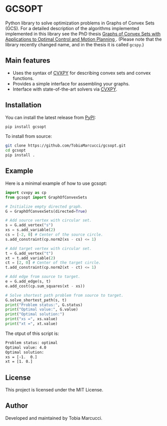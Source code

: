 # GCSOPT

Python library to solve optimization problems in Graphs of Convex Sets (GCS).
For a detailed description of the algorithms implemented implemented in this library see the PhD thesis [Graphs of Convex Sets with Applications to Optimal Control and Motion Planning
](https://dspace.mit.edu/handle/1721.1/156598?show=full).
(Please note that the library recently changed name, and in the thesis it is called `gcspy`.)

## Main features

- Uses the syntax of [CVXPY](https://www.cvxpy.org) for describing convex sets and convex functions.
- Provides a simple interface for assembling your graphs.
- Interface with state-of-the-art solvers via [CVXPY](https://www.cvxpy.org/).

## Installation

You can install the latest release from [PyPI](https://pypi.org/project/gcsopt/):
```bash
pip install gcsopt
```

To install from source:
```bash
git clone https://github.com/TobiaMarcucci/gcsopt.git
cd gcsopt
pip install .
```


## Example
Here is a minimal example of how to use gcsopt:
```python
import cvxpy as cp
from gcsopt import GraphOfConvexSets

# Initialize empty directed graph.
G = GraphOfConvexSets(directed=True)

# Add source vertex with circular set.
s = G.add_vertex("s")
xs = s.add_variable(2)
cs = [-2, 0] # Center of the source circle.
s.add_constraint(cp.norm2(xs - cs) <= 1)

# Add target vertex with circular set.
t = G.add_vertex("t")
xt = t.add_variable(2)
ct = [2, 0] # Center of the target circle.
t.add_constraint(cp.norm2(xt - ct) <= 1)

# Add edge from source to target.
e = G.add_edge(s, t)
e.add_cost(cp.sum_squares(xt - xs))

# Solve shortest path problem from source to target.
G.solve_shortest_path(s, t)
print("Problem status:", G.status)
print("Optimal value:", G.value)
print("Optimal solution:")
print("xs =", xs.value)
print("xt =", xt.value)
```

The otput of this script is:
```bash
Problem status: optimal
Optimal value: 4.0
Optimal solution:
xs = [-1.  0.]
xt = [1. 0.]
```

## License
This project is licensed under the MIT License.

## Author
Developed and maintained by Tobia Marcucci.
